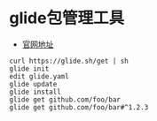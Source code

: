 # glide包管理工具
- [官网地址](https://glide.sh/)

```
curl https://glide.sh/get | sh
glide init
edit glide.yaml
glide update
glide install
glide get github.com/foo/bar
glide get github.com/foo/bar#^1.2.3
```
